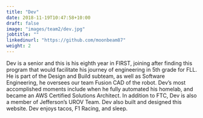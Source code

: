 ```yaml
---
title: "Dev"
date: 2018-11-19T10:47:58+10:00
draft: false
image: "images/team2/dev.jpg"
jobtitle: ""
linkedinurl: "https://github.com/moonbeam87"
weight: 2
---
```


Dev is a senior and this is his eighth year in FIRST, joining after finding this program that would facilitate his journey of engineering in 5th grade for FLL. He is part of the Design and Build subteam, as well as Software Engineering, he oversees our team Fusion CAD of the robot. Dev’s most accomplished moments include when he fully automated his homelab, and became an AWS Certified Solutions Architect. In addition to FTC, Dev is also a member of Jefferson’s UROV Team. Dev also built and designed this website. Dev enjoys tacos, F1 Racing, and sleep.
